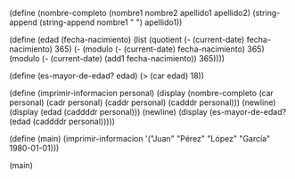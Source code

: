 (define (nombre-completo (nombre1 nombre2 apellido1 apellido2)
  (string-append (string-append nombre1 " ") apellido1))

(define (edad (fecha-nacimiento)
  (list (quotient (- (current-date) fecha-nacimiento) 365)
        (- (modulo (- (current-date) fecha-nacimiento) 365)
            (modulo (- (current-date) (add1 fecha-nacimiento)) 365))))

(define (es-mayor-de-edad? edad)
  (> (car edad) 18))

(define (imprimir-informacion personal)
  (display (nombre-completo (car personal) (cadr personal)
                            (caddr personal) (cadddr personal)))
  (newline)
  (display (edad (caddddr personal)))
  (newline)
  (display (es-mayor-de-edad? (edad (caddddr personal)))))

(define (main)
  (imprimir-informacion '("Juan" "Pérez" "López" "García" 1980-01-01)))

(main)